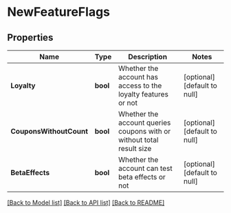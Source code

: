 # NewFeatureFlags

## Properties
Name | Type | Description | Notes
------------ | ------------- | ------------- | -------------
**Loyalty** | **bool** | Whether the account has access to the loyalty features or not | [optional] [default to null]
**CouponsWithoutCount** | **bool** | Whether the account queries coupons with or without total result size | [optional] [default to null]
**BetaEffects** | **bool** | Whether the account can test beta effects or not | [optional] [default to null]

[[Back to Model list]](../README.md#documentation-for-models) [[Back to API list]](../README.md#documentation-for-api-endpoints) [[Back to README]](../README.md)



